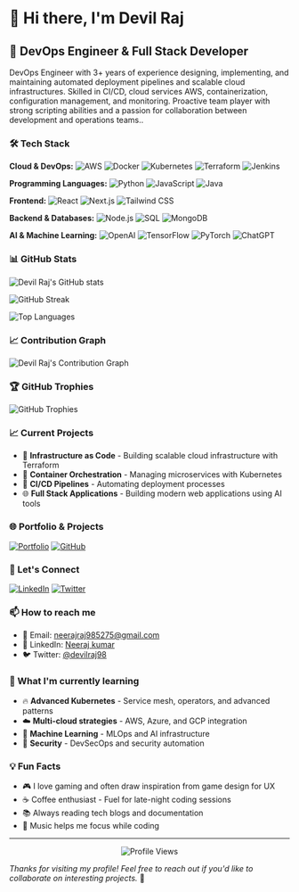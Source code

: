 # 👋 Hi there, I'm Devil Raj

## 🚀 DevOps Engineer & Full Stack Developer

DevOps Engineer with 3+ years of experience designing, implementing, and maintaining automated deployment pipelines and scalable cloud infrastructures. Skilled in CI/CD, cloud services AWS, containerization, configuration management, and monitoring. Proactive team player with strong scripting abilities and a passion for collaboration between development and operations teams..

### 🛠️ Tech Stack

**Cloud & DevOps:**
![AWS](https://img.shields.io/badge/AWS-232F3E?style=for-the-badge&logo=amazon-aws&logoColor=white)
![Docker](https://img.shields.io/badge/Docker-2496ED?style=for-the-badge&logo=docker&logoColor=white)
![Kubernetes](https://img.shields.io/badge/Kubernetes-326CE5?style=for-the-badge&logo=kubernetes&logoColor=white)
![Terraform](https://img.shields.io/badge/Terraform-7B42BC?style=for-the-badge&logo=terraform&logoColor=white)
![Jenkins](https://img.shields.io/badge/Jenkins-D24939?style=for-the-badge&logo=jenkins&logoColor=white)

**Programming Languages:**
![Python](https://img.shields.io/badge/Python-3776AB?style=for-the-badge&logo=python&logoColor=white)
![JavaScript](https://img.shields.io/badge/JavaScript-F7DF1E?style=for-the-badge&logo=javascript&logoColor=black)
![Java](https://img.shields.io/badge/Java-ED8B00?style=for-the-badge&logo=openjdk&logoColor=white)

**Frontend:**
![React](https://img.shields.io/badge/React-20232A?style=for-the-badge&logo=react&logoColor=61DAFB)
![Next.js](https://img.shields.io/badge/Next.js-000000?style=for-the-badge&logo=next.js&logoColor=white)
![Tailwind CSS](https://img.shields.io/badge/Tailwind_CSS-38B2AC?style=for-the-badge&logo=tailwind-css&logoColor=white)

**Backend & Databases:**
![Node.js](https://img.shields.io/badge/Node.js-43853D?style=for-the-badge&logo=node.js&logoColor=white)
![SQL](https://img.shields.io/badge/SQL-4479A1?style=for-the-badge&logo=mysql&logoColor=white)
![MongoDB](https://img.shields.io/badge/MongoDB-4EA94B?style=for-the-badge&logo=mongodb&logoColor=white)

**AI & Machine Learning:**
![OpenAI](https://img.shields.io/badge/OpenAI-412991?style=for-the-badge&logo=openai&logoColor=white)
![TensorFlow](https://img.shields.io/badge/TensorFlow-FF6F00?style=for-the-badge&logo=tensorflow&logoColor=white)
![PyTorch](https://img.shields.io/badge/PyTorch-EE4C2C?style=for-the-badge&logo=pytorch&logoColor=white)
![ChatGPT](https://img.shields.io/badge/ChatGPT-74AA9C?style=for-the-badge&logo=openai&logoColor=white)

### 📊 GitHub Stats

![Devil Raj's GitHub stats](https://github-readme-stats.vercel.app/api?username=devilraj98&show_icons=true&theme=tokyonight&hide_border=true&bg_color=0D1117&title_color=7C3AED&text_color=FFFFFF&icon_color=7C3AED)

![GitHub Streak](https://github-readme-streak-stats.herokuapp.com/?user=devilraj98&theme=tokyonight&hide_border=true&background=0D1117&stroke=7C3AED&ring=7C3AED&fire=FF6B6B&currStreakNum=FFFFFF&sideNums=FFFFFF&currStreakLabel=7C3AED&sideLabels=7C3AED&dates=FFFFFF)

![Top Languages](https://github-readme-stats.vercel.app/api/top-langs/?username=devilraj98&layout=compact&theme=tokyonight&hide_border=true&bg_color=0D1117&title_color=7C3AED&text_color=FFFFFF&langs_count=8)

### 📈 Contribution Graph

![Devil Raj's Contribution Graph](https://github-readme-activity-graph.vercel.app/graph?username=devilraj98&theme=tokyonight&hide_border=true&bg_color=0D1117&color=7C3AED&line=FF6B6B&point=FFFFFF&area=true&area_color=7C3AED&area_opacity=0.1)

### 🏆 GitHub Trophies

![GitHub Trophies](https://github-profile-trophy.vercel.app/?username=devilraj98&theme=tokyonight&no-frame=true&no-bg=true&margin-w=4&column=6&rank=SECRET,SSS,SS,S,AAA,AA,A,B,C)

### 📈 Current Projects

- 🔧 **Infrastructure as Code** - Building scalable cloud infrastructure with Terraform
- 🐳 **Container Orchestration** - Managing microservices with Kubernetes
- 🚀 **CI/CD Pipelines** - Automating deployment processes
- 🌐 **Full Stack Applications** - Building modern web applications using AI tools

### 🌐 Portfolio & Projects

[![Portfolio](https://img.shields.io/badge/Portfolio-FF5722?style=for-the-badge&logo=todoist&logoColor=white)](https://devilraj.dev)
[![GitHub](https://img.shields.io/badge/GitHub-100000?style=for-the-badge&logo=github&logoColor=white)](https://github.com/devilraj98)

### 🤝 Let's Connect

[![LinkedIn](https://img.shields.io/badge/LinkedIn-0077B5?style=for-the-badge&logo=linkedin&logoColor=white)](https://linkedin.com/in/devilraj98)
[![Twitter](https://img.shields.io/badge/Twitter-1DA1F2?style=for-the-badge&logo=twitter&logoColor=white)](https://twitter.com/devilraj98)

### 📫 How to reach me

- 📧 Email: neerajraj985275@gmail.com
- 💼 LinkedIn: [Neeraj kumar](https://www.linkedin.com/in/neerajraj98/)
- 🐦 Twitter: [@devilraj98](https://twitter.com/devilraj98)

### 🎯 What I'm currently learning

- 🔥 **Advanced Kubernetes** - Service mesh, operators, and advanced patterns
- ☁️ **Multi-cloud strategies** - AWS, Azure, and GCP integration
- 🧠 **Machine Learning** - MLOps and AI infrastructure
- 🔐 **Security** - DevSecOps and security automation

### 💡 Fun Facts

- 🎮 I love gaming and often draw inspiration from game design for UX
- ☕ Coffee enthusiast - Fuel for late-night coding sessions
- 📚 Always reading tech blogs and documentation
- 🎵 Music helps me focus while coding

---

<div align="center">
  <img src="https://komarev.com/ghpvc/?username=devilraj98&style=flat-square&color=blue" alt="Profile Views"/>
</div>

*Thanks for visiting my profile! Feel free to reach out if you'd like to collaborate on interesting projects.* 🚀
